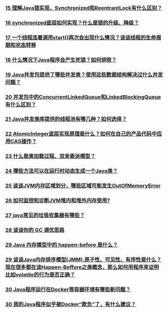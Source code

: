 ### [15 理解Java锁实现，Synchronized和ReentrantLock有什么区别？](https://github.com/lu666666/notebooks/blob/master/java/0/2/01.md)
>
### [16 synchronized底层如何实现？什么是锁的升级、降级？](https://github.com/lu666666/notebooks/blob/master/java/0/2/02.md)
>
### [17 一个线程连着调用start()两次会出现什么情况？谈谈线程的生命周期和状态转移](https://github.com/lu666666/notebooks/blob/master/java/0/2/03.md) 
>
### [18 什么情况下Java程序会产生死锁？如何排除？](https://github.com/lu666666/notebooks/blob/master/java/0/2/04.md)
>
### [19 Java并发包提供了哪些并发类？使用这些数据结构解决过什么并发问题？](https://github.com/lu666666/notebooks/blob/master/java/0/2/05.md)
>
### [20 并发包中的ConcurrentLinkedQueue和LinkedBlockingQueue有什么区别？](https://github.com/lu666666/notebooks/blob/master/java/0/2/06.md)
>
### [21 Java并发类库提供的线程池有哪几种？如何选择？](https://github.com/lu666666/notebooks/blob/master/java/0/2/07.md)
>
### [22 AtomicInteger底层实现原理是什么？如何在自己的产品代码中应用CAS操作？](https://github.com/lu666666/notebooks/blob/master/java/0/2/08.md)
>
### [23 什么是类加载过程、双亲委派模型？](https://github.com/lu666666/notebooks/blob/master/java/0/2/09.md)
>
### [24 哪些方法可以在运行时动态生成一个Java类？](https://github.com/lu666666/notebooks/blob/master/java/0/2/10.md)
>
### [25 谈谈JVM内存区域划分，哪些区域可能发生OutOfMemoryError](https://github.com/lu666666/notebooks/blob/master/java/0/2/11.md)
>
### [26 如何监控和诊断JVM堆内和堆外内存使用?](https://github.com/lu666666/notebooks/blob/master/java/0/2/12.md)
>
### [27 java常见的垃圾收集器有哪些？](https://github.com/lu666666/notebooks/blob/master/java/0/2/13.md)
>
### [28 谈谈你的 GC 调优思路](https://github.com/lu666666/notebooks/blob/master/java/0/2/14.md)
>
### [29 Java 内存模型中的 happen-before 是什么？](https://github.com/lu666666/notebooks/blob/master/java/0/2/15.md)
>
### [29 谈谈Java内存排序模型(JMM),原子性、可见性、有序性是什么？现在很多都在谈Happen-Beffore之类概念，那么如何用程序来证明比如volatile的行为是否正确？](https://github.com/lu666666/notebooks/blob/master/java/0/2/15.md)
>
### [30 Java程序运行在Docker等容器环境有哪些新问题？](https://github.com/lu666666/notebooks/blob/master/java/0/2/16.md)
>
### [30 我的Java程序似乎被Docker“欺负”了，有什么建议？](https://github.com/lu666666/notebooks/blob/master/java/0/2/16.md)
>

